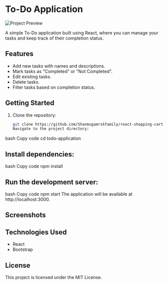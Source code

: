 # To-Do Application

![Project Preview](project-preview.png)

A simple To-Do application built using React, where you can manage your tasks and keep track of their completion status.

## Features

- Add new tasks with names and descriptions.
- Mark tasks as "Completed" or "Not Completed".
- Edit existing tasks.
- Delete tasks.
- Filter tasks based on completion status.

## Getting Started

1. Clone the repository:

   ```bash
   git clone https://github.com/Shanmugamrskfamily/react-shopping-cart.git
   Navigate to the project directory:
   ```

bash
Copy code
cd todo-application

## Install dependencies:

bash
Copy code
npm install

## Run the development server:

bash
Copy code
npm start
The application will be available at http://localhost:3000.

## Screenshots

## Technologies Used

- React
- Bootstrap

## License

This project is licensed under the MIT License.
